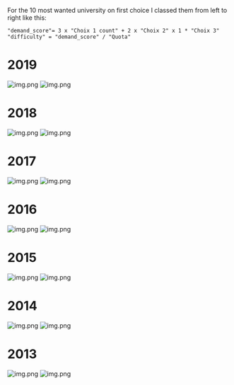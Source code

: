 For the 10 most wanted university on first choice I classed them from left to right like this:

```
"demand_score"= 3 x "Choix 1 count" + 2 x "Choix 2" x 1 * "Choix 3"
"difficulty" = "demand_score" / "Quota"
```


# 2019
![img.png](plots/v2/Statistiques_2018-2019_1er_tour.png)
![img.png](plots/v1/Statistiques_2018-2019_1er_tour.png)

# 2018
![img.png](plots/v2/Statistiques_2017_2018_1er_tour.png)
![img.png](plots/v1/Statistiques_2017_2018_1er_tour.png)

# 2017
![img.png](plots/v2/Stats-sortants_2016-2017.png)
![img.png](plots/v1/Stats-sortants_2016-2017.png)

# 2016
![img.png](plots/v2/Stats_sortants_2015_2016.png)
![img.png](plots/v1/Stats_sortants_2015_2016.png)

# 2015
![img.png](plots/v2/Stats_sortants_2014-15.png)
![img.png](plots/v1/Stats_sortants_2014-15.png)

# 2014
![img.png](plots/v2/Stats_sortants-2013-14.png)
![img.png](plots/v1/Stats_sortants-2013-14.png)

# 2013
![img.png](plots/v2/Stats-2012-2013.png)
![img.png](plots/v1/Stats-2012-2013.png)
